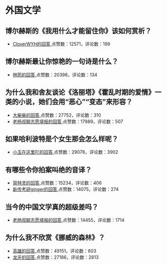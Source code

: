 #  外国文学 
## 博尔赫斯的《我用什么才能留住你》该如何赏析？
- [CloverWYH的回答](https://www.zhihu.com/question/28328784/answer/181951196),点赞数：12571，评论数：199
## 博尔赫斯最让你惊艳的一句诗是什么？
- [林筠的回答](https://www.zhihu.com/question/30255353/answer/1997950905),点赞数：20398，评论数：134
## 为什么我和舍友谈论《洛丽塔》《霍乱时期的爱情》一类的小说，她们会用“恶心”“变态”来形容？
- [大柴柴的回答](https://www.zhihu.com/question/269488069/answer/403638733),点赞数：27752，评论数：310
- [老杨叔聊志愿填报的回答](https://www.zhihu.com/question/269488069/answer/610822768),点赞数：17989，评论数：507
## 如果哈利波特是个女生那会怎么样呢？
- [小玉在这里吖的回答](https://www.zhihu.com/question/269334871/answer/356950239),点赞数：29078，评论数：3902
## 有哪些令你拍案叫绝的音译？
- [简特灵的回答](https://www.zhihu.com/question/40529812/answer/90286210),点赞数：15234，评论数：406
- [新传考研ginger的回答](https://www.zhihu.com/question/40529812/answer/105539053),点赞数：14075，评论数：274
## 当今的中国文学真的超级差吗？
- [老杨叔聊志愿填报的回答](https://www.zhihu.com/question/267709963/answer/573855228),点赞数：14455，评论数：1714
## 为什么我不欣赏《挪威的森林》？
- [高雄的回答](https://www.zhihu.com/question/322161148/answer/705287343),点赞数：49151，评论数：603
- [龙牙的回答](https://www.zhihu.com/question/322161148/answer/685809704),点赞数：27186，评论数：2813
